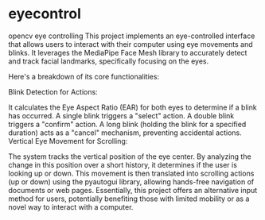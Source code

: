# eyecontrol
opencv eye controlling
This project implements an eye-controlled interface that allows users to interact with their computer using eye movements and blinks. It leverages the MediaPipe Face Mesh library to accurately detect and track facial landmarks, specifically focusing on the eyes.

Here's a breakdown of its core functionalities:

Blink Detection for Actions:

It calculates the Eye Aspect Ratio (EAR) for both eyes to determine if a blink has occurred.
A single blink triggers a "select" action.
A double blink triggers a "confirm" action.
A long blink (holding the blink for a specified duration) acts as a "cancel" mechanism, preventing accidental actions.
Vertical Eye Movement for Scrolling:

The system tracks the vertical position of the eye center.
By analyzing the change in this position over a short history, it determines if the user is looking up or down.
This movement is then translated into scrolling actions (up or down) using the pyautogui library, allowing hands-free navigation of documents or web pages.
Essentially, this project offers an alternative input method for users, potentially benefiting those with limited mobility or as a novel way to interact with a computer.
